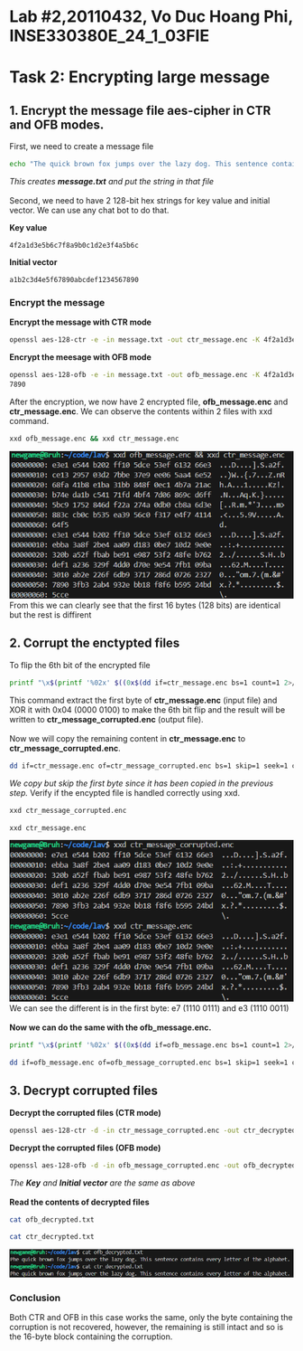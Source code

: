 # Lab #2,20110432, Vo Duc Hoang Phi, INSE330380E_24_1_03FIE
# Task 2: Encrypting large message
## 1. Encrypt the message file aes-cipher in CTR and OFB modes.
First, we need to create a message file
```sh
echo "The quick brown fox jumps over the lazy dog. This sentence contains every letter of the alphabet." > message.txt
```
*This creates **message.txt** and put the string in that file* <br> <br>
Second, we need to have 2 128-bit hex strings for key value and initial vector. We can use any chat bot to do that. <br>

**Key value**
```
4f2a1d3e5b6c7f8a9b0c1d2e3f4a5b6c
```

**Initial vector**
```
a1b2c3d4e5f67890abcdef1234567890
```
### Encrypt the message

**Encrypt the message with CTR mode**

```sh
openssl aes-128-ctr -e -in message.txt -out ctr_message.enc -K 4f2a1d3e5b6c7f8a9b0c1d2e3f4a5b6c -iv a1b2c3d4e5f67890abcdef1234567890 
````

**Encrypt the meesage with OFB mode**
```sh
openssl aes-128-ofb -e -in message.txt -out ofb_message.enc -K 4f2a1d3e5b6c7f8a9b0c1d2e3f4a5b6c -iv a1b2c3d4e5f67890abcdef123456
7890 
```
After the encryption, we now have 2 encrypted file, **ofb_message.enc** and **ctr_message.enc**. We can observe the contents within 2 files with xxd command.
```sh
xxd ofb_message.enc && xxd ctr_message.enc
```
![Encrypted contents](./images/contents.png)
<br>
From this we can clearly see that the first 16 bytes (128 bits) are identical but the rest is diffirent

## 2. Corrupt the enctypted files
To flip the 6th bit of the encrypted file
```sh
printf "\x$(printf '%02x' $((0x$(dd if=ctr_message.enc bs=1 count=1 2>/dev/null | xxd -p) ^ 0x04)))" | dd of=ctr_message_corrupted.enc bs=1 count=1 conv=notrunc
```
This command extract the first byte of **ctr_message.enc** (input file) and XOR it with 0x04 (0000 0100) to make the 6th bit flip and the result will be written to **ctr_message_corrupted.enc** (output file). <br><br>
Now we will copy the remaining content in **ctr_message.enc** to **ctr_message_corrupted.enc**.
```sh
dd if=ctr_message.enc of=ctr_message_corrupted.enc bs=1 skip=1 seek=1 conv=notrunc
```
*We copy but skip the first byte since it has been copied in the previous step.*
Verify if the encypted file is handled correctly using xxd.
```sh
xxd ctr_message_corrupted.enc
```
```sh
xxd ctr_message.enc
```
![Corrupted_file](./images/flipped.png)
<br>
We can see the different is in the first byte: e7 (1110 0111) and e3 (1110 0011)
<br><br>
**Now we can do the same with the ofb_message.enc.**
```sh
printf "\x$(printf '%02x' $((0x$(dd if=ofb_message.enc bs=1 count=1 2>/dev/null | xxd -p) ^ 0x04)))" | dd of=ofb_message_corrupted.enc bs=1 count=1 conv=notrunc
```
```sh
dd if=ofb_message.enc of=ofb_message_corrupted.enc bs=1 skip=1 seek=1 conv=notrunc
```

## 3. Decrypt corrupted files
**Decrypt the corrupted files (CTR mode)**
```sh
openssl aes-128-ctr -d -in ctr_message_corrupted.enc -out ctr_decrypted.txt -K 4f2a1d3e5b6c7f8a9b0c1d2e3f4a5b6c -iv a1b2c3d4e5f67890abcdef1234567890 
```
**Decrypt the corrupted files (OFB mode)**
```sh
openssl aes-128-ofb -d -in ofb_message_corrupted.enc -out ofb_decrypted.txt -K 4f2a1d3e5b6c7f8a9b0c1d2e3f4a5b6c -iv a1b2c3d4e5f67890abcdef1234567890 
```
*The **Key** and **Initial vector** are the same as above* <br> <br>
**Read the contents of decrypted files**
```sh
cat ofb_decrypted.txt
```
```sh
cat ctr_decrypted.txt
```
![Decrypted_contents](./images/decrypted.png)
### Conclusion
Both CTR and OFB in this case works the same, only the byte containing the corruption is not recovered, however, the remaining is still intact and so is the 16-byte block containing the corruption.
